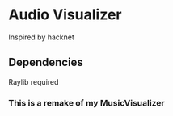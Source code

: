 # Audio Visualizer
Inspired by hacknet
## Dependencies
Raylib required
### This is a remake of my MusicVisualizer
